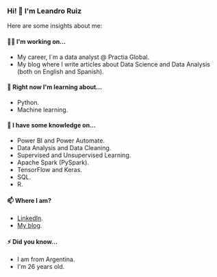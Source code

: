 ### Hi! 👋 I'm Leandro Ruiz

<!--
**ruizleandro/ruizleandro** is a ✨ _special_ ✨ repository because its `README.md` (this file) appears on your GitHub profile.

Here are some ideas to get you started:

- 🔭 I’m currently working on ...
- 🌱 I’m currently learning ...
- 👯 I’m looking to collaborate on ...
- 🤔 I’m looking for help with ...
- 💬 Ask me about ...
- 📫 How to reach me: ...
- 😄 Pronouns: ...
- ⚡ Fun fact: ...
-->

Here are some insights about me:

#### 👨‍💻 I'm working on...

* My career, I´m a data analyst @ Practia Global.
* My blog where I write articles about Data Science and Data Analysis (both on English and Spanish).

#### 🌱 Right now I'm learning about...

* Python.
* Machine learning.

#### 🔭 I have some knowledge on...

* Power BI and Power Automate.
* Data Analysis and Data Cleaning.
* Supervised and Unsupervised Learning.
* Apache Spark (PySpark).
* TensorFlow and Keras.
* SQL.
* R.

#### 📫 Where I am?

* [LinkedIn](https://www.linkedin.com/in/ruiz-leandro/).
* [My blog](https://dev.to/ruizleandro).

#### ⚡ Did you know...

* I am from Argentina.
* I'm 26 years old.
